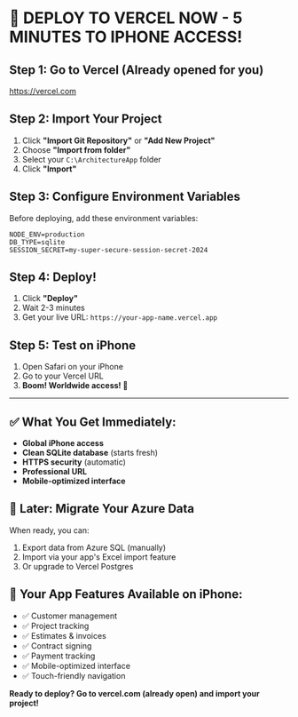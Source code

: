 # 🚀 DEPLOY TO VERCEL NOW - 5 MINUTES TO IPHONE ACCESS!

## Step 1: Go to Vercel (Already opened for you)
https://vercel.com

## Step 2: Import Your Project
1. Click **"Import Git Repository"** or **"Add New Project"**
2. Choose **"Import from folder"** 
3. Select your `C:\ArchitectureApp` folder
4. Click **"Import"**

## Step 3: Configure Environment Variables
Before deploying, add these environment variables:

```
NODE_ENV=production
DB_TYPE=sqlite
SESSION_SECRET=my-super-secure-session-secret-2024
```

## Step 4: Deploy!
1. Click **"Deploy"**
2. Wait 2-3 minutes
3. Get your live URL: `https://your-app-name.vercel.app`

## Step 5: Test on iPhone
1. Open Safari on your iPhone
2. Go to your Vercel URL
3. **Boom! Worldwide access! 📱**

---

## ✅ What You Get Immediately:
- **Global iPhone access**
- **Clean SQLite database** (starts fresh)
- **HTTPS security** (automatic)
- **Professional URL**
- **Mobile-optimized interface**

## 🔄 Later: Migrate Your Azure Data
When ready, you can:
1. Export data from Azure SQL (manually)
2. Import via your app's Excel import feature
3. Or upgrade to Vercel Postgres

## 📱 Your App Features Available on iPhone:
- ✅ Customer management
- ✅ Project tracking  
- ✅ Estimates & invoices
- ✅ Contract signing
- ✅ Payment tracking
- ✅ Mobile-optimized interface
- ✅ Touch-friendly navigation

**Ready to deploy? Go to vercel.com (already open) and import your project!**
